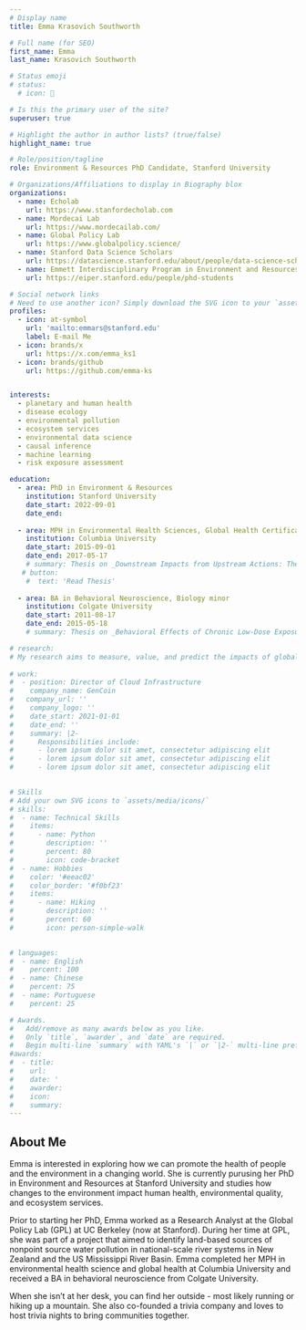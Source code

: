 ```yaml
---
# Display name
title: Emma Krasovich Southworth

# Full name (for SEO)
first_name: Emma
last_name: Krasovich Southworth

# Status emoji
# status:
  # icon: 🌲

# Is this the primary user of the site?
superuser: true

# Highlight the author in author lists? (true/false)
highlight_name: true

# Role/position/tagline
role: Environment & Resources PhD Candidate, Stanford University

# Organizations/Affiliations to display in Biography blox
organizations:
  - name: Echolab
    url: https://www.stanfordecholab.com
  - name: Mordecai Lab
    url: https://www.mordecailab.com/
  - name: Global Policy Lab
    url: https://www.globalpolicy.science/
  - name: Stanford Data Science Scholars
    url: https://datascience.stanford.edu/about/people/data-science-scholars
  - name: Emmett Interdisciplinary Program in Environment and Resources (E-IPER)
    url: https://eiper.stanford.edu/people/phd-students

# Social network links
# Need to use another icon? Simply download the SVG icon to your `assets/media/icons/` folder.
profiles:
  - icon: at-symbol
    url: 'mailto:emmars@stanford.edu'
    label: E-mail Me
  - icon: brands/x
    url: https://x.com/emma_ks1
  - icon: brands/github
    url: https://github.com/emma-ks


interests:
  - planetary and human health
  - disease ecology
  - environmental pollution
  - ecosystem services
  - environmental data science
  - causal inference
  - machine learning
  - risk exposure assessment

education:
  - area: PhD in Environment & Resources
    institution: Stanford University
    date_start: 2022-09-01
    date_end: 
    
  - area: MPH in Environmental Health Sciences, Global Health Certificate
    institution: Columbia University
    date_start: 2015-09-01
    date_end: 2017-05-17
    # summary: Thesis on _Downstream Impacts from Upstream Actions: The Toll of Food Production on Water Quality and Health Outcomes in Sub-Saharan Africa_. Supervised by [Prof Jeff Shaman](https://blogs.cuit.columbia.edu/jls106/).
   # button:
    #  text: 'Read Thesis'
    
  - area: BA in Behavioral Neuroscience, Biology minor
    institution: Colgate University
    date_start: 2011-08-17
    date_end: 2015-05-18
    # summary: Thesis on _Behavioral Effects of Chronic Low-Dose Exposure to the Environmental Water Pollutant Venlafaxine (Effexor) on the crayfish species Orconectus rusticus_. Supervised by [Prof Ann Tierney](https://www.colgate.edu/about/directory/atierney).

# research:
# My research aims to measure, value, and predict the impacts of global environmental change on our ecosystems, environmental quality, and human health. I leverage different types and scales of data, including field collected ecological data to remotely sensed data to epidemiological data on human health outcomes, and I relate these datasets together by drawing on methods and tools from various disciplines, such as machine learning, causal inference, and exposure assessment. My current research focuses on how changes to air quality, land use, and water quality, which are three resources that are critical to the functioning of healthy ecosystems have consequences for both the environment and human health. Emma is co-advised by Erin Mordecai (Mordecai Lab) and Marshall Burke (Echolab). She is a NSF Graduate Research Fellow, a Stanford EDGE Fellow, and a Stanford Data Science Scholar.
     
# work:
#  - position: Director of Cloud Infrastructure
#    company_name: GenCoin
#   company_url: ''
#    company_logo: ''
#    date_start: 2021-01-01
#    date_end: ''
#    summary: |2-
#      Responsibilities include:
#      - lorem ipsum dolor sit amet, consectetur adipiscing elit
#      - lorem ipsum dolor sit amet, consectetur adipiscing elit
#      - lorem ipsum dolor sit amet, consectetur adipiscing elit
  

# Skills
# Add your own SVG icons to `assets/media/icons/`
# skills:
#  - name: Technical Skills
#    items:
#      - name: Python
#        description: ''
#        percent: 80
#        icon: code-bracket
#  - name: Hobbies
#    color: '#eeac02'
#    color_border: '#f0bf23'
#    items:
#      - name: Hiking
#        description: ''
#        percent: 60
#        icon: person-simple-walk
      

# languages:
#  - name: English
#    percent: 100
#  - name: Chinese
#    percent: 75
#  - name: Portuguese
#    percent: 25

# Awards.
#   Add/remove as many awards below as you like.
#   Only `title`, `awarder`, and `date` are required.
#   Begin multi-line `summary` with YAML's `|` or `|2-` multi-line prefix and indent 2 spaces below.
#awards:
#  - title: 
#    url: 
#    date: '
#    awarder: 
#    icon: 
#    summary: 
---
```


## About Me

Emma is interested in exploring how we can promote the health of people and the environment in a changing world. She is currently purusing her PhD in Environment and Resources at Stanford University and studies how changes to the environment impact human health, environmental quality, and ecosystem services.

Prior to starting her PhD, Emma worked as a Research Analyst at the Global Policy Lab (GPL) at UC Berkeley (now at Stanford). During her time at GPL, she was part of a project that aimed to identify land-based sources of nonpoint source water pollution in national-scale river systems in New Zealand and the US Mississippi River Basin. Emma completed her MPH in environmental health science and global health at Columbia University and received a BA in behavioral neuroscience from Colgate University.

When she isn’t at her desk, you can find her outside - most likely running or hiking up a mountain. She also co-founded a trivia company and loves to host trivia nights to bring communities together.




